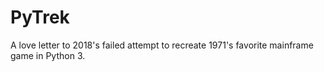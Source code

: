 # PyTrek

A love letter to 2018's failed attempt to recreate 1971's favorite mainframe game in Python 3.

